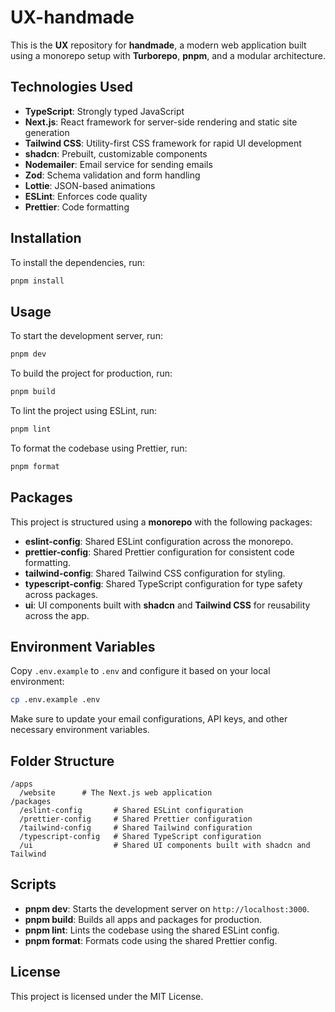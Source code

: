 # UX-handmade

This is the **UX** repository for **handmade**, a modern web application built using a monorepo setup with **Turborepo**, **pnpm**, and a modular architecture.

## Technologies Used

- **TypeScript**: Strongly typed JavaScript
- **Next.js**: React framework for server-side rendering and static site generation
- **Tailwind CSS**: Utility-first CSS framework for rapid UI development
- **shadcn**: Prebuilt, customizable components
- **Nodemailer**: Email service for sending emails
- **Zod**: Schema validation and form handling
- **Lottie**: JSON-based animations
- **ESLint**: Enforces code quality
- **Prettier**: Code formatting

## Installation

To install the dependencies, run:

```bash
pnpm install
```

## Usage

To start the development server, run:

```bash
pnpm dev
```

To build the project for production, run:

```bash
pnpm build
```

To lint the project using ESLint, run:

```bash
pnpm lint
```

To format the codebase using Prettier, run:

```bash
pnpm format
```

## Packages

This project is structured using a **monorepo** with the following packages:

- **eslint-config**: Shared ESLint configuration across the monorepo.
- **prettier-config**: Shared Prettier configuration for consistent code formatting.
- **tailwind-config**: Shared Tailwind CSS configuration for styling.
- **typescript-config**: Shared TypeScript configuration for type safety across packages.
- **ui**: UI components built with **shadcn** and **Tailwind CSS** for reusability across the app.

## Environment Variables

Copy `.env.example` to `.env` and configure it based on your local environment:

```bash
cp .env.example .env
```

Make sure to update your email configurations, API keys, and other necessary environment variables.

## Folder Structure

```
/apps
  /website      # The Next.js web application
/packages
  /eslint-config       # Shared ESLint configuration
  /prettier-config     # Shared Prettier configuration
  /tailwind-config     # Shared Tailwind configuration
  /typescript-config   # Shared TypeScript configuration
  /ui                  # Shared UI components built with shadcn and Tailwind
```

## Scripts

- **pnpm dev**: Starts the development server on `http://localhost:3000`.
- **pnpm build**: Builds all apps and packages for production.
- **pnpm lint**: Lints the codebase using the shared ESLint config.
- **pnpm format**: Formats code using the shared Prettier config.

## License

This project is licensed under the MIT License.
